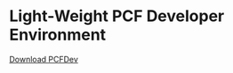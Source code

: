 # Light-Weight PCF Developer Environment

[Download PCFDev](https://network.pivotal.io/products/pcfdev)
